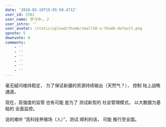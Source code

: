 ```yaml
---
date: '2018-03-19T15:05:50.471Z'
user_id: 2501
user_name: 学习中。。2
user_intro: ''
user_avatar: /static/upload/thumb/small50-u-thumb-default.png
upvote: 5
downvote: 0
comments:
    - ''
    - ''
    - ''
    - ''
    - ''
    - ''
---
```


毫无疑问维持稳定， 为了保证新疆的资源持续输出（天然气？）， 控制 陆上战略通道。

现在，高强度的监管 也有可能 是为了 测试新型的 社会管理模式。 以大数据为基础的 全面监控。

说的难听 “高科技养殖场（人）”，测试 顺利的话， 可能 推行至全国。
